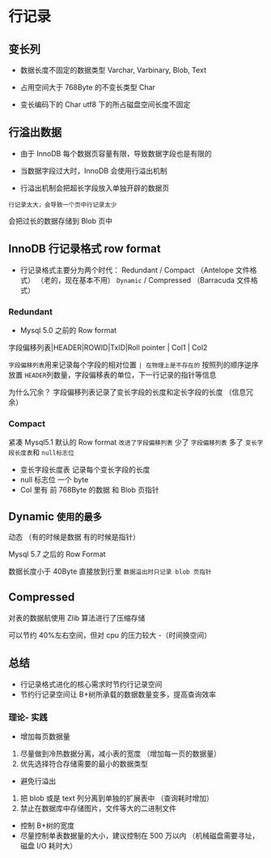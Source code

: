 # 行记录

## 变长列

- 数据长度不固定的数据类型
  Varchar, Varbinary, Blob, Text

- 占用空间大于 768Byte 的不变长类型
  Char

- 变长编码下的 Char
  utf8 下的所占磁盘空间长度不固定

## 行溢出数据

- 由于 InnoDB 每个数据页容量有限，导致数据字段也是有限的

- 当数据字段过大时，InnoDB 会使用行溢出机制
- 行溢出机制会把超长字段放入单独开辟的数据页

`行记录太大，会导致一个页中行记录太少`

会把过长的数据存储到 Blob 页中

## InnoDB 行记录格式 row format

- 行记录格式主要分为两个时代：
  Redundant / Compact （Antelope 文件格式） （老的，现在基本不用）
  `Dynamic` / Compressed （Barracuda 文件格式）

### Redundant

- Mysql 5.0 之前的 Row format

字段偏移列表|HEADER|ROWID|TxID|Roll pointer | Col1 | Col2

`字段偏移列表`用来记录每个字段的相对位置
`| 在物理上是不存在的`
按照列的顺序逆序放置
`HEADER`列数量，字段偏移表的单位，下一行记录的指针等信息

为什么冗余？
字段偏移列表记录了变长字段的长度和定长字段的长度 （信息冗余）

### Compact

紧凑
Mysql5.1 默认的 Row format
`改进了字段偏移列表`
少了 `字段偏移列表` 多了 `变长字段长度表`和 `null标志位`

- 变长字段长度表 记录每个变长字段的长度
- null 标志位 一个 byte
- Col 里有 前 768Byte 的数据 和 Blob 页指针

## Dynamic `使用的最多`

动态 （有的时候是数据 有的时候是指针）

Mysql 5.7 之后的 Row Format

数据长度小于 40Byte 直接放到行里
`数据溢出时只记录 blob 页指针`

## Compressed

对表的数据航使用 Zlib 算法进行了压缩存储

可以节约 40%左右空间，但对 cpu 的压力较大 -（时间换空间）

## 总结

- 行记录格式进化的核心需求时节约行记录空间
- 节约行记录空间让 B+树所承载的数据数量变多，提高查询效率

### 理论- 实践

- 增加每页数据量

1. 尽量做到冷热数据分离，减小表的宽度 （增加每一页的数据量）
2. 优先选择符合存储需要的最小的数据类型

- 避免行溢出

1. 把 blob 或是 text 列分离到单独的扩展表中 （查询耗时增加）
2. 禁止在数据库中存储图片，文件等大的二进制文件

- 控制 B+树的宽度
- 尽量控制单表数据量的大小，建议控制在 500 万以内 （机械磁盘需要寻址，磁盘 I/O 耗时大）
